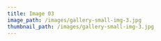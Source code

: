 ```yaml
---
title: Image 03
image_path: /images/gallery-small-img-3.jpg
thumbnail_path: /images/gallery-small-img-3.jpg
---
```

